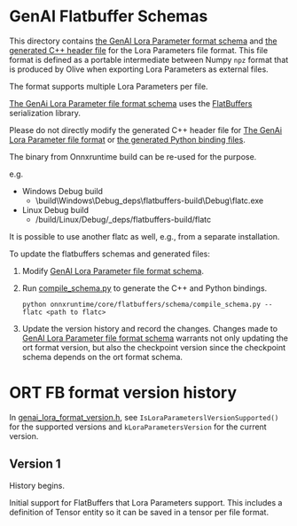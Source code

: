 # GenAI Flatbuffer Schemas
This directory contains [the GenAI Lora Parameter format schema](genai_lora.fbs) and [the generated C++ header file](genai_lora.fbs.h) for the
Lora Parameters file format. This file format is defined as a portable intermediate between Numpy `npz` format that is produced
by Olive when exporting Lora Parameters as external files.

The format supports multiple Lora Parameters per file.

[The GenAi Lora Parameter file format schema](genai_lora.fbs) uses the [FlatBuffers](https://github.com/google/flatbuffers) serialization library.

Please do not directly modify the generated C++ header file for [The GenAi Lora Parameter file format]((genai_lora.fbs.h))
or [the generated Python binding files](../genai_flatbuffers_py).

The binary from Onnxruntime build can be re-used for the purpose.

e.g.
  - Windows Debug build
    - \build\Windows\Debug\_deps\flatbuffers-build\Debug\flatc.exe
  - Linux Debug build
    - /build/Linux/Debug/_deps/flatbuffers-build/flatc

It is possible to use another flatc as well, e.g., from a separate installation.

To update the flatbuffers schemas and generated files:
1. Modify [GenAI Lora Parameter file format schema](genai_lora.fbs).
2. Run [compile_schema.py](./compile_schema.py) to generate the C++ and Python bindings.

    ```
    python onnxruntime/core/flatbuffers/schema/compile_schema.py --flatc <path to flatc>
    ```
3. Update the version history and record the changes. Changes made to [GenAI Lora Parameter file format schema](genai_lora.fbs)
warrants not only updating the ort format version, but also the checkpoint version since the checkpoint schema
depends on the ort format schema.

# ORT FB format version history
In [genai_lora_format_version.h](../genai_lora_format_version.h), see `IsLoraParameterslVersionSupported()` for the supported versions and
`kLoraParametersVersion` for the current version.

## Version 1
History begins.

Initial support for FlatBuffers that Lora Parameters support. This includes a definition of Tensor entity
so it can be saved in a tensor per file format.
